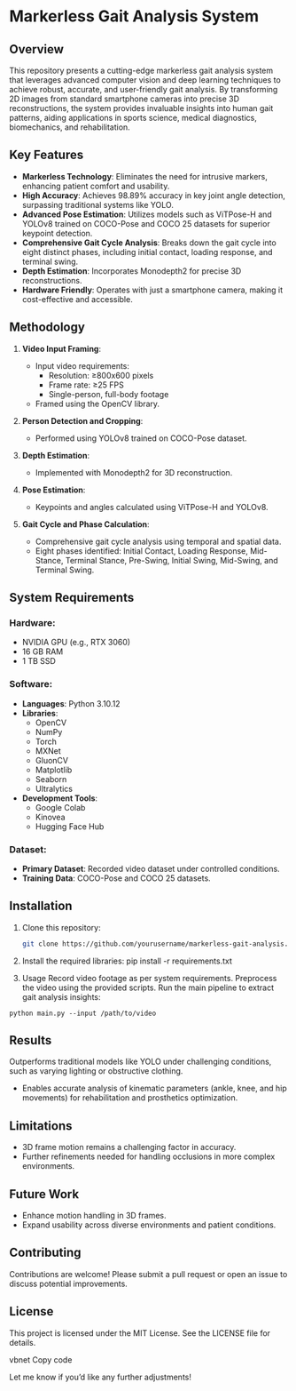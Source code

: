 # Markerless Gait Analysis System

## Overview

This repository presents a cutting-edge markerless gait analysis system that leverages advanced computer vision and deep learning techniques to achieve robust, accurate, and user-friendly gait analysis. By transforming 2D images from standard smartphone cameras into precise 3D reconstructions, the system provides invaluable insights into human gait patterns, aiding applications in sports science, medical diagnostics, biomechanics, and rehabilitation.

## Key Features

- **Markerless Technology**: Eliminates the need for intrusive markers, enhancing patient comfort and usability.
- **High Accuracy**: Achieves 98.89% accuracy in key joint angle detection, surpassing traditional systems like YOLO.
- **Advanced Pose Estimation**: Utilizes models such as ViTPose-H and YOLOv8 trained on COCO-Pose and COCO 25 datasets for superior keypoint detection.
- **Comprehensive Gait Cycle Analysis**: Breaks down the gait cycle into eight distinct phases, including initial contact, loading response, and terminal swing.
- **Depth Estimation**: Incorporates Monodepth2 for precise 3D reconstructions.
- **Hardware Friendly**: Operates with just a smartphone camera, making it cost-effective and accessible.

## Methodology

1. **Video Input Framing**:
   - Input video requirements:
     - Resolution: ≥800x600 pixels
     - Frame rate: ≥25 FPS
     - Single-person, full-body footage
   - Framed using the OpenCV library.

2. **Person Detection and Cropping**:
   - Performed using YOLOv8 trained on COCO-Pose dataset.

3. **Depth Estimation**:
   - Implemented with Monodepth2 for 3D reconstruction.

4. **Pose Estimation**:
   - Keypoints and angles calculated using ViTPose-H and YOLOv8.

5. **Gait Cycle and Phase Calculation**:
   - Comprehensive gait cycle analysis using temporal and spatial data.
   - Eight phases identified: Initial Contact, Loading Response, Mid-Stance, Terminal Stance, Pre-Swing, Initial Swing, Mid-Swing, and Terminal Swing.

## System Requirements

### Hardware:
- NVIDIA GPU (e.g., RTX 3060)
- 16 GB RAM
- 1 TB SSD

### Software:
- **Languages**: Python 3.10.12
- **Libraries**:
  - OpenCV
  - NumPy
  - Torch
  - MXNet
  - GluonCV
  - Matplotlib
  - Seaborn
  - Ultralytics
- **Development Tools**:
  - Google Colab
  - Kinovea
  - Hugging Face Hub

### Dataset:
- **Primary Dataset**: Recorded video dataset under controlled conditions.
- **Training Data**: COCO-Pose and COCO 25 datasets.

## Installation

1. Clone this repository:
   ```bash
   git clone https://github.com/yourusername/markerless-gait-analysis.git
2. Install the required libraries:
pip install -r requirements.txt

3. Usage
Record video footage as per system requirements.
Preprocess the video using the provided scripts.
Run the main pipeline to extract gait analysis insights:
```
python main.py --input /path/to/video
```

## Results
Outperforms traditional models like YOLO under challenging conditions, such as varying lighting or obstructive clothing.
- Enables accurate analysis of kinematic parameters (ankle, knee, and hip movements) for rehabilitation and prosthetics optimization.

## Limitations
- 3D frame motion remains a challenging factor in accuracy.
- Further refinements needed for handling occlusions in more complex environments.

## Future Work
- Enhance motion handling in 3D frames.
- Expand usability across diverse environments and patient conditions.


## Contributing
Contributions are welcome! Please submit a pull request or open an issue to discuss potential improvements.

## License
This project is licensed under the MIT License. See the LICENSE file for details.

vbnet
Copy code

Let me know if you’d like any further adjustments!
